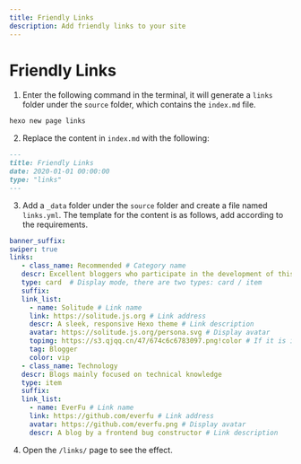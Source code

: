 ```yaml
---
title: Friendly Links
description: Add friendly links to your site
---
```


# Friendly Links

1. Enter the following command in the terminal, it will generate a `links` folder under the `source` folder, which contains the `index.md` file.
  ```bash
  hexo new page links
  ```
2. Replace the content in `index.md` with the following:
  ```markdown
  ---
  title: Friendly Links
  date: 2020-01-01 00:00:00
  type: "links"
  ---
  ```
3. Add a `_data` folder under the `source` folder and create a file named `links.yml`. The template for the content is as follows, add according to the requirements.
  ```yaml
  banner_suffix: 
  swiper: true 
  links:
     - class_name: Recommended # Category name
     descr: Excellent bloggers who participate in the development of this site, provide design inspiration, and donate to this site # Category description
     type: card  # Display mode, there are two types: card / item
     suffix: 
     link_list:
       - name: Solitude # Link name
       link: https://solitude.js.org # Link address
       descr: A sleek, responsive Hexo theme # Link description
       avatar: https://solitude.js.org/persona.svg # Display avatar
       topimg: https://s3.qjqq.cn/47/674c6c6783097.png!color # If it is in card mode, it will be displayed
       tag: Blogger
       color: vip
     - class_name: Technology
     descr: Blogs mainly focused on technical knowledge
     type: item
     suffix: 
     link_list:
       - name: EverFu # Link name
       link: https://github.com/everfu # Link address
       avatar: https://github.com/everfu.png # Display avatar
       descr: A blog by a frontend bug constructor # Link description
  ```
4. Open the `/links/` page to see the effect.

